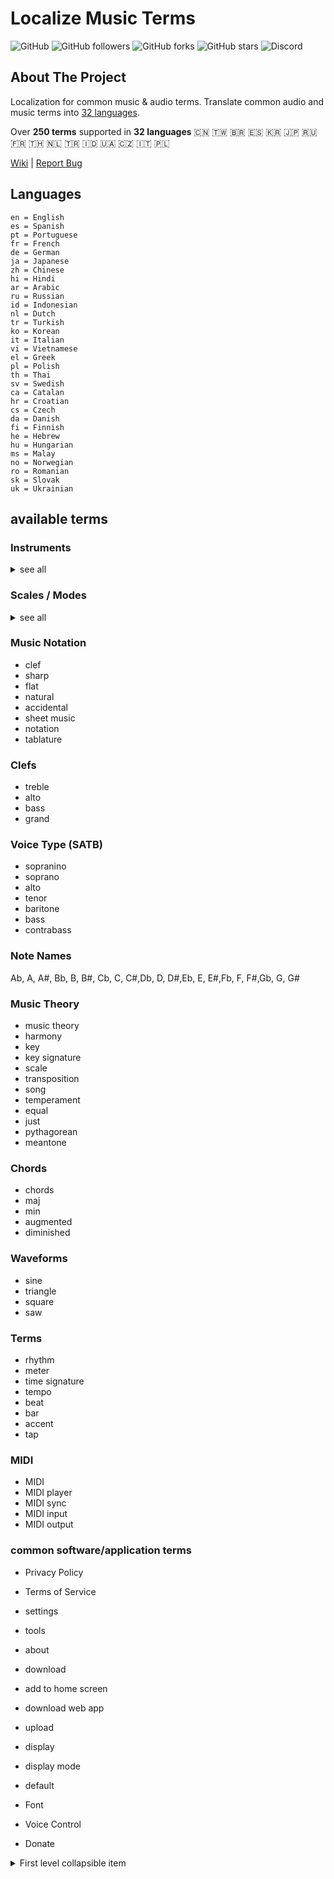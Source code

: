 # Localize Music Terms

![GitHub](https://img.shields.io/github/license/instrumentbible/Localize-Music-Terms)
![GitHub followers](https://img.shields.io/github/followers/instrumentbible?label=GitHub&logo=github)
![GitHub forks](https://img.shields.io/github/forks/instrumentbible/Localize-Music-Terms?label=Fork&logo=github)
![GitHub stars](https://img.shields.io/github/stars/instrumentbible/Localize-Music-Terms?label=Stars&logo=github)
![Discord](https://img.shields.io/discord/728365717141061784?color=7289DA&label=Discord&style=flat-square)

## About The Project

Localization for common music & audio terms. Translate common audio and music terms into [32 languages](#Languages).

Over **250 terms** supported in **32 languages** 🇨🇳 🇹🇼 🇧🇷 🇪🇸 🇰🇷 🇯🇵 🇷🇺 🇫🇷 🇹🇭 🇳🇱 🇹🇷 🇮🇩 🇺🇦 🇨🇿 🇮🇹 🇵🇱

[Wiki](https://github.com/instrumentbible/Localize-Music-Terms/wiki) |  [Report Bug](https://github.com/instrumentbible/Localize-Music-Terms/issues)

## Languages

    en = English
    es = Spanish
    pt = Portuguese
    fr = French
    de = German
    ja = Japanese
    zh = Chinese
    hi = Hindi
    ar = Arabic
    ru = Russian
    id = Indonesian
    nl = Dutch
    tr = Turkish
    ko = Korean
    it = Italian
    vi = Vietnamese
    el = Greek
    pl = Polish
    th = Thai
    sv = Swedish
    ca = Catalan
    hr = Croatian
    cs = Czech
    da = Danish
    fi = Finnish
    he = Hebrew
    hu = Hungarian
    ms = Malay
    no = Norwegian
    ro = Romanian
    sk = Slovak
    uk = Ukrainian


## available terms

### Instruments

<details>
  <summary markdown="span">see all</summary>

  ```javascript
 * woodwind      piccolo, flute, clarinet, saxophone, recorder, oboe, bassoon, english horn
 * brass         trumpet, horn,  trombone, euphonium, tuba
 * fret          guitar,  bass,  ukulele, banjo, mandolin
 * string        violin,  viola, cello, contrabass
 * percussion    marimba, vibraphone, xylophone, steelpan
 * others        zither,  harmonica, accordion, bagpipes, theremin, piano

```

Example of use
```javascript
langPhrases['clarinet']['ja']
// クラリネット
```
</details>



### Scales / Modes

<details>
   <summary markdown="span">
       see all 
   </summary>

* ionian
* dorian
* phrygian
* lydian
* mixolydian
* aeolian
* locrian
* wholetone
* chromatic
* diatonic
* pentatonic
</details>


### Music Notation
* clef
* sharp
* flat
* natural
* accidental
* sheet music
* notation
* tablature

### Clefs 
* treble
* alto
* bass
* grand

### Voice Type (SATB)
* sopranino
* soprano
* alto
* tenor
* baritone
* bass
* contrabass

 ### Note Names 
 Ab, A, A#, Bb, B, B#, Cb, C, C#,Db, D, D#,Eb, E, E#,Fb, F, F#,Gb, G, G#

### Music Theory
* music theory
* harmony
* key
* key signature
* scale
* transposition
* song
* temperament
* equal
* just
* pythagorean
* meantone

### Chords
* chords
* maj
* min
* augmented
* diminished

### Waveforms
* sine
* triangle
* square
* saw

### Terms
* rhythm
* meter
* time signature
* tempo
* beat
* bar
* accent
* tap

### MIDI
* MIDI
* MIDI player
* MIDI sync
* MIDI input
* MIDI output

### common software/application terms 
* Privacy Policy
* Terms of Service
* settings
* tools
* about
* download
* add to home screen
* download web app
* upload

* display
* display mode
* default
* Font
* Voice Control
* Donate

<details>
<summary markdown="span">First level collapsible item</summary>
**Lorem ipsum dolor sit amet...**
<details>
<summary markdown="span">Second level collapsible item</summary>
*Sed ut perspiciatis unde omnis iste natus...*
</details>
</details>
